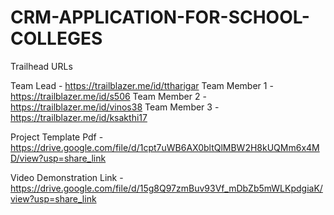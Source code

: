 # CRM-APPLICATION-FOR-SCHOOL-COLLEGES

Trailhead URLs

Team Lead -                                                                                                                     https://trailblazer.me/id/ttharigar
Team Member 1 -                                                                                                                    https://trailblazer.me/id/s506
Team Member 2 -                                                                                                                    https://trailblazer.me/id/vinos38
Team Member 3 -                                                                                                 https://trailblazer.me/id/ksakthi17

Project Template Pdf -                                          https://drive.google.com/file/d/1cpt7uWB6AX0bltQlMBW2H8kUQMm6x4MD/view?usp=share_link

Video Demonstration Link -                                       https://drive.google.com/file/d/15g8Q97zmBuv93Vf_mDbZb5mWLKpdgiaK/view?usp=share_link
